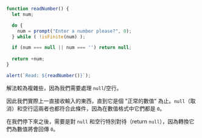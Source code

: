 
```js run demo
function readNumber() {
  let num;

  do {
    num = prompt("Enter a number please?", 0);
  } while ( !isFinite(num) );

  if (num === null || num === '') return null;
  
  return +num;
}

alert(`Read: ${readNumber()}`);
```

解法較為複雜些，因為我們需要處理 `null`/空行。

因此我們實際上一直接收輸入的東西，直到它是個 "正常的數值" 為止。`null`（取消）和空行這兩者也都符合此條件，因為在數值格式中它們都是 `0`。

在我們停下來之後，需要是對 `null` 和空行特別對待（return `null`），因為轉換它們為數值將會回傳 `0`。

